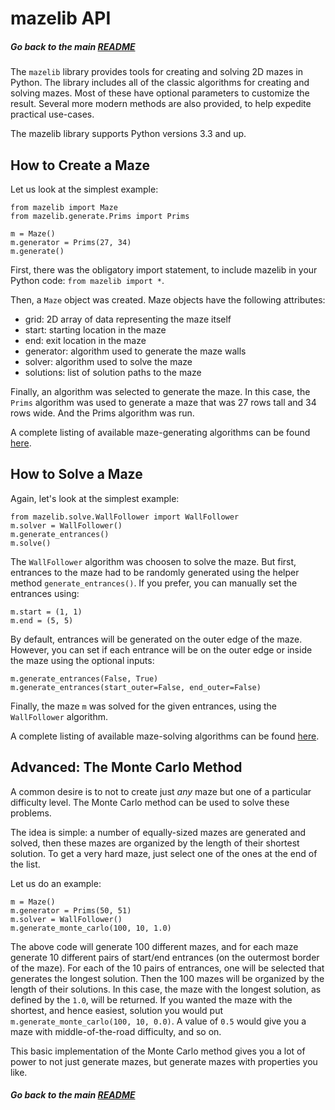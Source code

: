 # mazelib API

##### Go back to the main [README](../README.md)

The `mazelib` library provides tools for creating and solving 2D mazes in Python. The library includes all of the classic algorithms for creating and solving mazes. Most of these have optional parameters to customize the result. Several more modern methods are also provided, to help expedite practical use-cases.

The mazelib library supports Python versions 3.3 and up.


## How to Create a Maze

Let us look at the simplest example:

    from mazelib import Maze
    from mazelib.generate.Prims import Prims

    m = Maze()
    m.generator = Prims(27, 34)
    m.generate()

First, there was the obligatory import statement, to include mazelib in your Python code: `from mazelib import *`.

Then, a `Maze` object was created. Maze objects have the following attributes:

 * grid: 2D array of data representing the maze itself
 * start: starting location in the maze
 * end: exit location in the maze
 * generator: algorithm used to generate the maze walls
 * solver: algorithm used to solve the maze
 * solutions: list of solution paths to the maze

Finally, an algorithm was selected to generate the maze. In this case, the `Prims` algorithm was used to generate a maze that was 27 rows tall and 34 rows wide. And the Prims algorithm was run.

A complete listing of available maze-generating algorithms can be found [here](MAZE_GEN_ALGOS.md).


## How to Solve a Maze

Again, let's look at the simplest example:

    from mazelib.solve.WallFollower import WallFollower
    m.solver = WallFollower()
    m.generate_entrances()
    m.solve()

The `WallFollower` algorithm was choosen to solve the maze. But first, entrances to the maze had to be randomly generated using the helper method `generate_entrances()`. If you prefer, you can manually set the entrances using:

    m.start = (1, 1)
    m.end = (5, 5)

By default, entrances will be generated on the outer edge of the maze. However, you can set if each entrance will be on the outer edge or inside the maze using the optional inputs:

    m.generate_entrances(False, True)
    m.generate_entrances(start_outer=False, end_outer=False)

Finally, the maze `m` was solved for the given entrances, using the `WallFollower` algorithm.

A complete listing of available maze-solving algorithms can be found [here](MAZE_SOLVE_ALGOS.md).


## Advanced: The Monte Carlo Method

A common desire is to not to create just *any* maze but one of a particular difficulty level. The Monte Carlo method can be used to solve these problems.

The idea is simple: a number of equally-sized mazes are generated and solved, then these mazes are organized by the length of their shortest solution. To get a very hard maze, just select one of the ones at the end of the list.

Let us do an example:

    m = Maze()
    m.generator = Prims(50, 51)
    m.solver = WallFollower()
    m.generate_monte_carlo(100, 10, 1.0)

The above code will generate 100 different mazes, and for each maze generate 10 different pairs of start/end entrances (on the outermost border of the maze). For each of the 10 pairs of entrances, one will be selected that generates the longest solution. Then the 100 mazes will be organized by the length of their solutions. In this case, the maze with the longest solution, as defined by the `1.0`, will be returned. If you wanted the maze with the shortest, and hence easiest, solution you would put `m.generate_monte_carlo(100, 10, 0.0)`.  A value of `0.5` would give you a maze with middle-of-the-road difficulty, and so on.

This basic implementation of the Monte Carlo method gives you a lot of power to not just generate mazes, but generate mazes with properties you like.


##### Go back to the main [README](../README.md)
